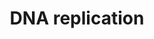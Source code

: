 ---
annotations:
- id: PW:0000098
  parent: regulatory pathway
  type: Pathway Ontology
  value: DNA replication pathway
authors:
- Kdahlquist
- MaintBot
- D.Koren
- Thomas
- Christine Chichester
- LWackers
- Eweitz
- Khanspers
citedin: ''
communities: []
description: 'DNA replication, the basis for biological inheritance, is a fundamental
  process occurring in all living organisms to copy their DNA. This process is "replication"
  in that each strand of the original double-stranded DNA molecule serves as template
  for the reproduction of the complementary strand. Hence, following DNA replication,
  two identical DNA molecules have been produced from a single double-stranded DNA
  molecule. Cellular proofreading and error-checking mechanisms ensure near perfect
  fidelity for DNA replication.  Source: [wikipedia:DNA_replication](https://en.wikipedia.org/wiki/DNA_replication)'
last-edited: 2025-05-13
ndex: null
organisms:
- Danio rerio
redirect_from:
- /index.php/Pathway:WP451
- /instance/WP451
- /instance/WP451_r139037
revision: r139037
schema-jsonld:
- '@context': https://schema.org/
  '@id': https://wikipathways.github.io/pathways/WP451.html
  '@type': Dataset
  creator:
    '@type': Organization
    name: WikiPathways
  description: 'DNA replication, the basis for biological inheritance, is a fundamental
    process occurring in all living organisms to copy their DNA. This process is "replication"
    in that each strand of the original double-stranded DNA molecule serves as template
    for the reproduction of the complementary strand. Hence, following DNA replication,
    two identical DNA molecules have been produced from a single double-stranded DNA
    molecule. Cellular proofreading and error-checking mechanisms ensure near perfect
    fidelity for DNA replication.  Source: [wikipedia:DNA_replication](https://en.wikipedia.org/wiki/DNA_replication)'
  keywords:
  - CDC6
  - CDT1
  - MCM10
  - MCM6
  - MCM7
  - ORC2
  - POLA1
  - POLA2
  - POLD1
  - POLD3
  - POLE
  - POLE2
  - RFC1
  - UBA52
  - UBC
  - gmnn
  - mcm2
  - mcm3
  - mcm4
  - mcm5
  - orc1
  - orc3l
  - orc6
  - pcna
  - pold2
  - prim1
  - rfc3
  - rfc4
  - rfc5
  - rpa1
  - rpa2
  - zgc:101602
  - zgc:110727
  - zgc:110810
  - zgc:56264
  - zgc:56310
  - zgc:56598
  - zgc:77827
  - zgc:77841
  - zgc:85772
  license: CC0
  name: DNA replication
seo: CreativeWork
title: DNA replication
wpid: WP451
---
